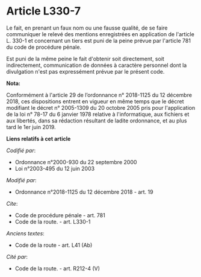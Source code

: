 # Article L330-7

Le fait, en prenant un faux nom ou une fausse qualité, de se faire communiquer le relevé des mentions enregistrées en
application de l'article L. 330-1 et concernant un tiers est puni de la peine prévue par l'article 781 du code de procédure
pénale.

Est puni de la même peine le fait d'obtenir soit directement, soit indirectement, communication de données à caractère
personnel dont la divulgation n'est pas expressément prévue par le présent code.

**Nota:**

Conformément à l'article 29 de l’ordonnance n° 2018-1125 du 12 décembre 2018, ces dispositions entrent en vigueur en même
temps que le décret modifiant le décret n° 2005-1309 du 20 octobre 2005 pris pour l'application de la loi n° 78-17 du 6
janvier 1978 relative à l'informatique, aux fichiers et aux libertés, dans sa rédaction résultant de ladite ordonnance, et au
plus tard le 1er juin 2019.

**Liens relatifs à cet article**

_Codifié par_:

  - Ordonnance n°2000-930 du 22 septembre 2000
  - Loi n°2003-495 du 12 juin 2003

_Modifié par_:

  - Ordonnance n°2018-1125 du 12 décembre 2018 - art. 19

_Cite_:

  - Code de procédure pénale - art. 781
  - Code de la route. - art. L330-1

_Anciens textes_:

  - Code de la route - art. L41 (Ab)

_Cité par_:

  - Code de la route. - art. R212-4 (V)

